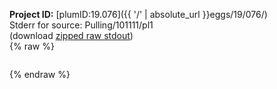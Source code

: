 **Project ID:** [plumID:19.076]({{ '/' | absolute_url }}eggs/19/076/)  
Stderr for source:  Pulling/101111/pl1   
(download [zipped raw stdout](pl1.plumed_master.stdout.txt.zip))  
{% raw %}
<pre>
</pre>
{% endraw %}
